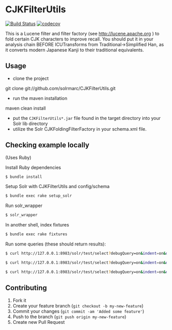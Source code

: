 # CJKFilterUtils

[![Build Status](https://travis-ci.org/sul-dlss/CJKFilterUtils.svg?branch=master)](https://travis-ci.org/sul-dlss/CJKFilterUtils) [![codecov](https://codecov.io/gh/sul-dlss/CJKFilterUtils/branch/master/graph/badge.svg)](https://codecov.io/gh/sul-dlss/CJKFilterUtils)


This is a Lucene filter and filter factory (see http://lucene.apache.org )
to fold certain CJK characters to improve recall.  You should put it in your
analysis chain BEFORE ICUTransforms from Traditional->Simplified Han, as it
converts modern Japanese Kanji to their traditional equivalents.

## Usage

- clone the project

 git clone git://github.com/solrmarc/CJKFilterUtils.git

- run the maven installation

 maven clean install

- put the `CJKFilterUtils*.jar` file found in the target directory into your Solr lib directory
- utilize the Solr CJKFoldingFilterFactory in your schema.xml file.

 <fieldType name="text_cjk" class="solr.TextField" positionIncrementGap="10000" autoGeneratePhraseQueries="false">
   <analyzer>
   <charFilter class="edu.stanford.lucene.analysis.ICUTransformCharFilterFactory" id="Traditional-Simplified" />
     <tokenizer class="solr.ICUTokenizerFactory" />
     <filter class="solr.CJKWidthFilterFactory"/>
     <filter class="edu.stanford.lucene.analysis.CJKFoldingFilterFactory"/>
     <charFilter class="edu.stanford.lucene.analysis.ICUCustomTransformCharFilterFactory" id="edu/stanford/lucene/analysis/stanford_cjk_transliterations.txt" />
     <filter class="solr.ICUTransformFilterFactory" id="Traditional-Simplified"/>
     <filter class="solr.ICUTransformFilterFactory" id="Katakana-Hiragana"/>
     <filter class="solr.ICUFoldingFilterFactory"/>
     <filter class="solr.CJKBigramFilterFactory" han="true" hiragana="true" katakana="true" hangul="true" outputUnigrams="true" />
   </analyzer>
 </fieldType>
 
 ## Checking example locally
 
 (Uses Ruby)
 
 Install Ruby dependencies
 
 ```sh
 $ bundle install
 ```

Setup Solr with CJKFilterUtils and config/schema

```sh
$ bundle exec rake setup_solr
```

Run solr_wrapper

```sh
$ solr_wrapper
```

In another shell, index fixtures

```sh
$ bundle exec rake fixtures
```

Run some queries (these should return results):

```sh
$ curl http://127.0.0.1:8983/solr/test/select?debugQuery=on&indent=on&q=cjk_test:呂思勉两晋南北朝&wt=json

$ curl http://127.0.0.1:8983/solr/test/select?debugQuery=on&indent=on&q=cjk_test:俞平伯红楼梦&wt=json

$ curl http://127.0.0.1:8983/solr/test/select?debugQuery=on&indent=on&q=cjk_test:南洋&wt=json

```

## Contributing

1. Fork it
2. Create your feature branch (`git checkout -b my-new-feature`)
3. Commit your changes (`git commit -am 'Added some feature'`)
4. Push to the branch (`git push origin my-new-feature`)
5. Create new Pull Request
